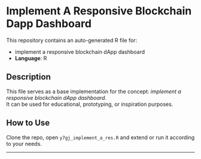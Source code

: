# Implement A Responsive Blockchain Dapp Dashboard

This repository contains an auto-generated R file for:

- implement a responsive blockchain dApp dashboard
- **Language**: R

## Description

This file serves as a base implementation for the concept: *implement a responsive blockchain dApp dashboard*.  
It can be used for educational, prototyping, or inspiration purposes.

## How to Use

Clone the repo, open `y7gj_implement_a_res.R` and extend or run it according to your needs.

---


